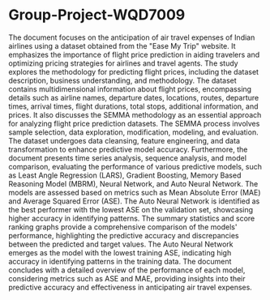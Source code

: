 # Group-Project-WQD7009

The document focuses on the anticipation of air travel expenses of Indian airlines using a dataset obtained from the "Ease My Trip" website. It emphasizes the importance of flight price prediction in aiding travelers and optimizing pricing strategies for airlines and travel agents. The study explores the methodology for predicting flight prices, including the dataset description, business understanding, and methodology. The dataset contains multidimensional information about flight prices, encompassing details such as airline names, departure dates, locations, routes, departure times, arrival times, flight durations, total stops, additional information, and prices. It also discusses the SEMMA methodology as an essential approach for analyzing flight price prediction datasets. The SEMMA process involves sample selection, data exploration, modification, modeling, and evaluation. The dataset undergoes data cleansing, feature engineering, and data transformation to enhance predictive model accuracy. Furthermore, the document presents time series analysis, sequence analysis, and model comparison, evaluating the performance of various predictive models, such as Least Angle Regression (LARS), Gradient Boosting, Memory Based Reasoning Model (MBRM), Neural Network, and Auto Neural Network. The models are assessed based on metrics such as Mean Absolute Error (MAE) and Average Squared Error (ASE). The Auto Neural Network is identified as the best performer with the lowest ASE on the validation set, showcasing higher accuracy in identifying patterns. The summary statistics and score ranking graphs provide a comprehensive comparison of the models' performance, highlighting the predictive accuracy and discrepancies between the predicted and target values. The Auto Neural Network emerges as the model with the lowest training ASE, indicating high accuracy in identifying patterns in the training data. The document concludes with a detailed overview of the performance of each model, considering metrics such as ASE and MAE, providing insights into their predictive accuracy and effectiveness in anticipating air travel expenses.

